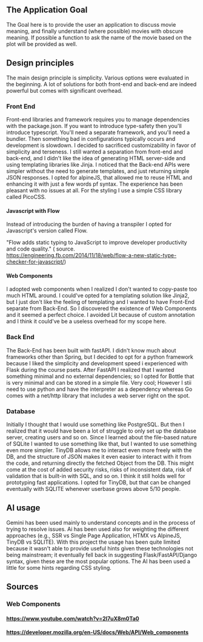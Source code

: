 ## The Application Goal

The Goal here is to provide the user an application to discuss movie meaning, and finally understand
(where possible) movies with obscure meaning. 
If possible a function to ask the name of the movie based on the plot will be provided as well.

## Design principles

The main design principle is simplicity.
Various options were evaluated in the beginning.
A lot of solutions for both front-end and back-end 
are indeed powerful but comes with significant overhead.

### Front End

Front-end libraries and framework requires you to manage
dependencies with the package.json. If you want to introduce
type-safety then you'll introduce typescript.
You'll need a separate framework, and you'll need a bundler.
Then something bad in configurations typically occurs
and development is slowdown.
I decided to sacrificed customizability in favor
of simplicity and terseness. 
I still wanted a separation from front-end and back-end,
and I didn't like the idea of generating HTML server-side
and using templating libraries like Jinja.
I noticed that the Back-end APIs were simpler without the
need to generate templates, and just returning simple JSON
responses.
I opted for alpineJS, that allowed me to reuse HTML and enhancing it
with just a few words pf syntax.
The experience has been pleasant with no issues at all.
For the styling I use a simple CSS library called PicoCSS.

#### Javascript with Flow 
Instead of introducing the burden of having a transpiler I
opted for Javascript's version called Flow.

"Flow adds static typing to JavaScript to improve developer productivity and code quality."
( source. https://engineering.fb.com/2014/11/18/web/flow-a-new-static-type-checker-for-javascript/)

#### Web Components
I adopted web components when I realized I don't wanted to copy-paste
too much HTML around. I could've opted for a templating solution like Jinja2,
but I just don't like the feeling of templating and I wanted to have
Front-End separate from Back-End. 
So I discovered the existence of Web Components and it seemed a perfect choice.
I avoided Lit because of custom annotation and I think it could've be a 
useless overhead for my scope here.

### Back End

The Back-End has been built with fastAPI.
I didn't know much about frameworks other than Spring, but I 
decided to opt for a python framework because I liked 
the simplicity and development speed i experienced with Flask
during the course psets.
After FastAPI I realized that I wanted something minimal and 
no external dependencies; so I opted for Bottle that is very minimal
and can be stored in a simple file. Very cool;
However I stii need to use python and have the interpreter 
as a dependency whereas Go comes with a net/http library
that includes a web server right on the spot.

### Database

Initially I thought that I would use something like PostgreSQL.
But then I realized that it would have been a lot of struggle to only
set up the database server, creating users and so on.
Since I learned about the file-based nature of SQLite I wanted to use 
something like that, but I wanted to use something even more simpler.
TinyDB allows me to interact even more freely with the DB, and the 
structure of JSON makes it even easier to interact with it from the code,
and returning directly the fetched Object from the DB.
This might come at the cost of added security risks, risks of inconsistent data,
risk of validation that is built-in with SQL, and so on.
I think it still holds well for prototyping fast applications.
I opted for TinyDB, but that can be changed eventually with SQLITE
whenever userbase grows above 5/10 people.

## AI usage

Gemini has been used mainly to understand concepts and
in the process of trying to resolve issues.
Ai has been used also for weighting the different approaches 
(e.g., SSR vs Single Page Application, HTMX vs AlpineJS, TinyDB vs SQLITE).
With this project the usage has been quite limited because it wasn't able
to provide useful hints given these technologies not being mainstream;
it eventually fell back in suggesting Flask/FastAPI/Django syntax, given
these are the most popular options.
The AI has been used a little for some hints regarding CSS styling.

## Sources

### Web Components
#### https://www.youtube.com/watch?v=2I7uX8m0Ta0
#### https://developer.mozilla.org/en-US/docs/Web/API/Web_components

